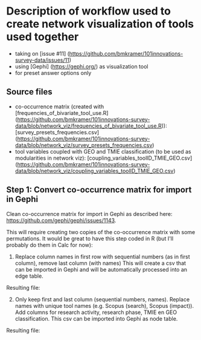 # Description of workflow used to create network visualization of tools used together
- taking on [issue #11] (https://github.com/bmkramer/101innovations-survey-data/issues/11)
- using [Gephi] (https://gephi.org/) as visualization tool
- for preset answer options only

## Source files
- co-occurrence matrix (created with [frequencies_of_bivariate_tool_use.R] (https://github.com/bmkramer/101innovations-survey-data/blob/network_viz/frequencies_of_bivariate_tool_use.R)): [survey_presets_frequencies.csv] (https://github.com/bmkramer/101innovations-survey-data/blob/network_viz/survey_presets_frequencies.csv)
- tool variables coupled with GEO and TMIE classification (to be used as modularities in network viz): [coupling_variables_toolID_TMIE_GEO.csv] (https://github.com/bmkramer/101innovations-survey-data/blob/network_viz/coupling_variables_toolID_TMIE_GEO.csv)

## Step 1: Convert co-occurrence matrix for import in Gephi
Clean co-occurrence matrix for import in Gephi as described here: https://github.com/gephi/gephi/issues/1143.

This will require creating two copies of the co-occurrence matrix with some permutations.  It would be great to have this step coded in R (but I'll probably do them in Calc for now):

1) Replace column names in first row with sequential numbers (as in first column), remove last column (with names)
This will create a csv that can be imported in Gephi and will be automatically processed into an edge table.

Resulting file: 

2) Only keep first and last column (sequential numbers, names). Replace names with unique tool names (e.g. Scopus (search), Scopus (impact)). Add columns for research activity, research phase, TMIE en GEO classification. 
This csv can be imported into Gephi as node table. 

Resulting file: 

